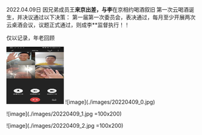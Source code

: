 2022.04.09日
因兄弟成员王**来京出差，与李**在京相约喝酒叙旧
第一次云喝酒诞生，并决议通过以下决策：
第一届第一次委员会，表决通过，每月至少开展两次云桌酒会议，议题正式通过，则成李**监督执行！！

仅以记录，年老回顾

<img width="150" height="150" src="./images/20220409_0.jpg"/>
![image](./images/20220409_0.jpg)

![image](./images/20220409_1.jpg =100x200)

![image](./images/20220409_2.jpg =100x200)